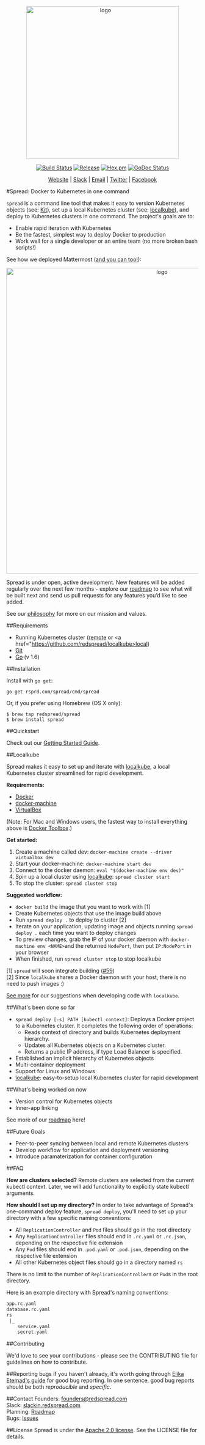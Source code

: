 <p align="center"><img src="https://redspread.com/images/logo.svg" alt="logo" width= "400"/></p>

<p align="center"><a href="https://travis-ci.org/redspread/spread"><img alt="Build Status" src="https://travis-ci.org/redspread/spread.svg?branch=master" /></a> <a href="https://github.com/redspread/spread"><img alt="Release" src="https://img.shields.io/github/release/redspread/spread.svg" /></a> <a href="https://github.com/redspread/spread/blob/master/LICENSE"><img alt="Hex.pm" src="https://img.shields.io/hexpm/l/plug.svg" /></a> <a href="http://godoc.org/rsprd.com/spread"><img alt="GoDoc Status" src="https://godoc.org/rsprd.com/spread?status.svg" /></a></p>

<p align="center"><a href="https://redspread.com">Website</a> | <a href="http://slackin.redspread.com/">Slack</a> | <a href="mailto:founders@redspread.com">Email</a> | <a href="http://twitter.com/redspread">Twitter</a> | <a href="http://facebook.com/GetRedspread">Facebook</a></p>

#Spread: Docker to Kubernetes in one command

`spread` is a command line tool that makes it easy to version Kubernetes objects (see: [Kit](https://github.com/redspread/kit)), set up a local Kubernetes cluster (see: [localkube](https://github.com/redspread/localkube)), and deploy to Kubernetes clusters in one command. The project's goals are to:

* Enable rapid iteration with Kubernetes
* Be the fastest, simplest way to deploy Docker to production
* Work well for a single developer or an entire team (no more broken bash scripts!)

See how we deployed Mattermost (<a href="https://github.com/redspread/kube-mattermost">and you can too!</a>):

<p align="center"><img src="http://i.imgur.com/Vohnd3e.gif" alt="logo" width= "800"/></p>

Spread is under open, active development. New features will be added regularly over the next few months - explore our [roadmap](./roadmap.md) to see what will be built next and send us pull requests for any features you’d like to see added.

See our [philosophy](./philosophy.md) for more on our mission and values. 

##Requirements
* Running Kubernetes cluster (<a href="https://blog.redspread.com/2016/02/04/google-container-engine-quickstart/">remote</a> or <a href="https://github.com/redspread/localkube>local</a>)
* [Git](https://git-scm.com/book/en/v2/Getting-Started-Installing-Git)
* [Go](https://golang.org/doc/install) (v 1.6)

##Installation

Install with `go get`:

`go get rsprd.com/spread/cmd/spread`

Or, if you prefer using Homebrew (OS X only): 

`$ brew tap redspread/spread`  
`$ brew install spread`

##Quickstart

Check out our <a href="https://redspread.readme.io/docs/getting-started">Getting Started Guide</a>.

##Localkube

Spread makes it easy to set up and iterate with [localkube](https://github.com/redspread/localkube), a local Kubernetes cluster streamlined for rapid development. 

**Requirements:**
* [Docker](https://docs.docker.com/engine/installation/)
* [docker-machine](https://docs.docker.com/machine/install-machine/)
* [VirtualBox](https://www.virtualbox.org/wiki/Downloads)

(Note: For Mac and Windows users, the fastest way to install everything above is [Docker Toolbox](https://www.docker.com/products/docker-toolbox).)

**Get started:**
1. Create a machine called dev: `docker-machine create --driver virtualbox dev`
2. Start your docker-machine: `docker-machine start dev`
3. Connect to the docker daemon: `eval "$(docker-machine env dev)"`
4. Spin up a local cluster using [localkube](http://github.com/redspread/localkube): `spread cluster start`
5. To stop the cluster: `spread cluster stop`

**Suggested workflow:**
- `docker build` the image that you want to work with [1]
- Create Kubernetes objects that use the image build above
- Run `spread deploy .` to deploy to cluster [2]
- Iterate on your application, updating image and objects running `spread deploy .` each time you want to deploy changes
- To preview changes, grab the IP of your docker daemon with `docker-machine env <NAME>`and the returned `NodePort`, then put `IP:NodePort` in your browser
- When finished, run `spread cluster stop` to stop localkube

[1] `spread` will soon integrate building ([#59](https://github.com/redspread/spread/issues/59))    
[2] Since `localkube` shares a Docker daemon with your host, there is no need to push images :)

[See more](https://github.com/redspread/localkube) for our suggestions when developing code with `localkube`.

##What's been done so far
 
* `spread deploy [-s] PATH [kubectl context]`: Deploys a Docker project to a Kubernetes cluster. It completes the following order of operations:
	* Reads context of directory and builds Kubernetes deployment hierarchy.
	* Updates all Kubernetes objects on a Kubernetes cluster.
	* Returns a public IP address, if type Load Balancer is specified. 
* Established an implicit hierarchy of Kubernetes objects
* Multi-container deployment
* Support for Linux and Windows
* [localkube](https://github.com/redspread/localkube): easy-to-setup local Kubernetes cluster for rapid development

##What's being worked on now

* Version control for Kubernetes objects
* Inner-app linking

See more of our <a href="https://github.com/redspread/spread/blob/master/roadmap.md">roadmap</a> here!

##Future Goals
* Peer-to-peer syncing between local and remote Kubernetes clusters
* Develop workflow for application and deployment versioning
* Introduce paramaterization for container configuration

##FAQ

**How are clusters selected?** Remote clusters are selected from the current kubectl context. Later, we will add functionality to explicitly state kubectl arguments. 

**How should I set up my directory?** In order to take advantage of Spread's one-command deploy feature, `spread deploy`, you'll need to set up your directory with a few specific naming conventions:

* All `ReplicationController` and `Pod` files should go in the root directory
* Any `ReplicationController` files should end in `.rc.yaml` or `.rc.json`, depending on the respective file extension
* Any `Pod` files should end in `.pod.yaml` or `.pod.json`, depending on the respective file extension
* All other Kubernetes object files should go in a directory named `rs`

There is no limit to the number of `ReplicationController`s or `Pod`s in the root directory.

Here is an example directory with Spread's naming conventions:

```Dockerfile
app.rc.yaml
database.rc.yaml
rs
 |_
    service.yaml
    secret.yaml
 ```

##Contributing

We'd love to see your contributions - please see the CONTRIBUTING file for guidelines on how to contribute.

##Reporting bugs
If you haven't already, it's worth going through <a href="http://fantasai.inkedblade.net/style/talks/filing-good-bugs/">Elika Etemad's guide</a> for good bug reporting. In one sentence, good bug reports should be both *reproducible* and *specific*.

##Contact
Founders: <a href="mailto:founders@redspread.com">founders@redspread.com</a>   
Slack: <a href="http://slackin.redspread.com">slackin.redspread.com</a>  
Planning: <a href="https://github.com/redspread/spread/blob/master/roadmap.md">Roadmap</a>  
Bugs: <a href="https://github.com/redspread/spread/issues">Issues</a>

##License
Spread is under the [Apache 2.0 license](https://tldrlegal.com/license/apache-license-2.0-(apache-2.0)). See the LICENSE file for details.